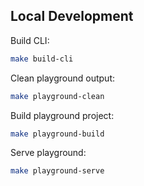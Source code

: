 ## Local Development

Build CLI:
```sh
make build-cli
```

Clean playground output:
```sh
make playground-clean
```

Build playground project:
```sh
make playground-build
```

Serve playground:
```sh
make playground-serve
```
